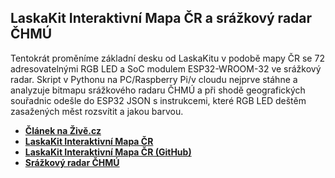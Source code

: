 ## LaskaKit Interaktivní Mapa ČR a srážkový radar ČHMÚ 
Tentokrát proměníme základní desku od LaskaKitu v podobě mapy ČR se 72 adresovatelnými RGB LED a SoC modulem ESP32-WROOM-32 ve srážkový radar. Skript v Pythonu na PC/Raspberry Pi/v cloudu nejprve stáhne a analyzuje bitmapu srážkového radaru ČHMÚ a při shodě geografických souřadnic odešle do ESP32 JSON s instrukcemi, které RGB LED deštěm zasažených měst rozsvítit a jakou barvou. 
 - **[Článek na Živě.cz](TBD)**
 - **[LaskaKit Interaktivní Mapa ČR](https://www.laskakit.cz/laskakit-interaktivni-mapa-cr-ws2812b/)**
 - **[LaskaKit Interaktivní Mapa ČR (GitHub)]([https://www.laskakit.cz/laskakit-interaktivni-mapa-cr-ws2812b](https://github.com/LaskaKit/LED_Czech_Map)/)**
 - **[Srážkový radar ČHMÚ](https://www.chmi.cz/files/portal/docs/meteo/rad/inca-cz/short.html)**
